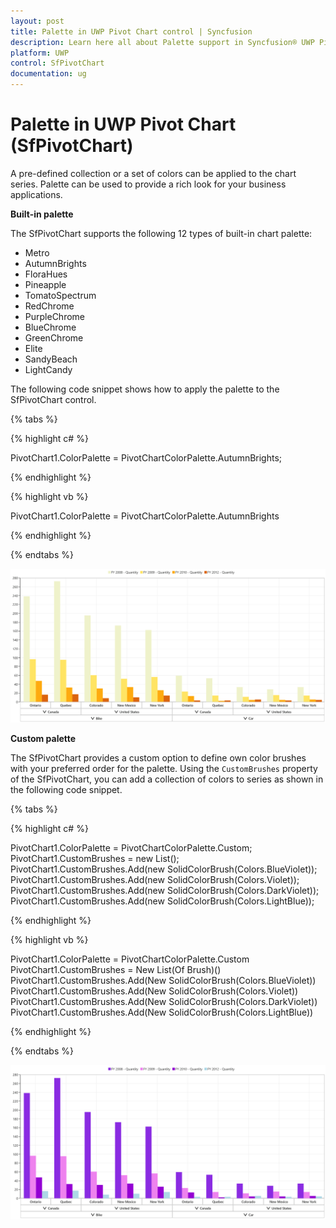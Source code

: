 ```yaml
---
layout: post
title: Palette in UWP Pivot Chart control | Syncfusion
description: Learn here all about Palette support in Syncfusion® UWP Pivot Chart (SfPivotChart) control and more.
platform: UWP
control: SfPivotChart
documentation: ug
---
```


# Palette in UWP Pivot Chart (SfPivotChart)

A pre-defined collection or a set of colors can be applied to the chart series. Palette can be used to provide a rich look for your business applications.

**Built-in palette**

The SfPivotChart supports the following 12 types of built-in chart palette:

* Metro
* AutumnBrights
* FloraHues
* Pineapple
* TomatoSpectrum
* RedChrome
* PurpleChrome
* BlueChrome
* GreenChrome
* Elite
* SandyBeach
* LightCandy

The following code snippet shows how to apply the palette to the SfPivotChart control.

{% tabs %}

{% highlight c# %}

PivotChart1.ColorPalette = PivotChartColorPalette.AutumnBrights;

{% endhighlight %}

{% highlight vb %}

PivotChart1.ColorPalette = PivotChartColorPalette.AutumnBrights

{% endhighlight %}

{% endtabs %}

![palette_AutumnBrights](Palette_images/palette_AutumnBrights.png)

**Custom palette**

The SfPivotChart provides a custom option to define own color brushes with your preferred order for the palette. Using the `CustomBrushes` property of the SfPivotChart, you can add a collection of colors to series as shown in the following code snippet.

{% tabs %}

{% highlight c# %}

PivotChart1.ColorPalette = PivotChartColorPalette.Custom;
PivotChart1.CustomBrushes = new List<Brush>();
PivotChart1.CustomBrushes.Add(new SolidColorBrush(Colors.BlueViolet));
PivotChart1.CustomBrushes.Add(new SolidColorBrush(Colors.Violet));
PivotChart1.CustomBrushes.Add(new SolidColorBrush(Colors.DarkViolet));
PivotChart1.CustomBrushes.Add(new SolidColorBrush(Colors.LightBlue));

{% endhighlight %}

{% highlight vb %}

PivotChart1.ColorPalette = PivotChartColorPalette.Custom
PivotChart1.CustomBrushes = New List(Of Brush)()
PivotChart1.CustomBrushes.Add(New SolidColorBrush(Colors.BlueViolet))
PivotChart1.CustomBrushes.Add(New SolidColorBrush(Colors.Violet))
PivotChart1.CustomBrushes.Add(New SolidColorBrush(Colors.DarkViolet))
PivotChart1.CustomBrushes.Add(New SolidColorBrush(Colors.LightBlue))

{% endhighlight %}

{% endtabs %}

![palette_Custom](Palette_images/palette_Custom.png)
